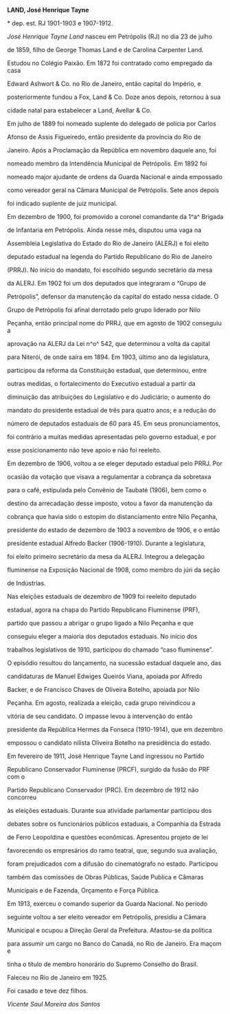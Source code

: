 **LAND, José Henrique Tayne**



\* dep. est. RJ 1901-1903 e 1907-1912.



*José Henrique Tayne Land* nasceu em Petrópolis (RJ) no dia 23 de julho

de 1859, filho de George Thomas Land e de Carolina Carpenter Land.



Estudou no Colégio Paixão. Em 1872 foi contratado como empregado da casa

Edward Ashwort & Co. no Rio de Janeiro, então capital do Império, e

posteriormente fundou a Fox, Land & Co. Doze anos depois, retornou à sua

cidade natal para estabelecer a Land, Avellar & Co.



Em julho de 1889 foi nomeado suplente do delegado de polícia por Carlos

Afonso de Assis Figueiredo, então presidente da província do Rio de

Janeiro. Após a Proclamação da República em novembro daquele ano, foi

nomeado membro da Intendência Municipal de Petrópolis. Em 1892 foi

nomeado major ajudante de ordens da Guarda Nacional e ainda empossado

como vereador geral na Câmara Municipal de Petrópolis. Sete anos depois

foi indicado suplente de juiz municipal.



Em dezembro de 1900, foi promovido a coronel comandante da 1^a^ Brigada

de Infantaria em Petrópolis. Ainda nesse mês, disputou uma vaga na

Assembleia Legislativa do Estado do Rio de Janeiro (ALERJ) e foi eleito

deputado estadual na legenda do Partido Republicano do Rio de Janeiro

(PRRJ). No início do mandato, foi escolhido segundo secretário da mesa

da ALERJ. Em 1902 foi um dos deputados que integraram o “Grupo de

Petrópolis”, defensor da manutenção da capital do estado nessa cidade. O

Grupo de Petrópolis foi afinal derrotado pelo grupo liderado por Nilo

Peçanha, então principal nome do PRRJ, que em agosto de 1902 conseguiu a

aprovação na ALERJ da Lei n^o^ 542, que determinou a volta da capital

para Niterói, de onde saíra em 1894. Em 1903, último ano da legislatura,

participou da reforma da Constituição estadual, que determinou, entre

outras medidas, o fortalecimento do Executivo estadual a partir da

diminuição das atribuições do Legislativo e do Judiciário; o aumento do

mandato do presidente estadual de três para quatro anos; e a redução do

número de deputados estaduais de 60 para 45. Em seus pronunciamentos,

foi contrário a muitas medidas apresentadas pelo governo estadual, e por

esse posicionamento não teve apoio e não foi reeleito.



Em dezembro de 1906, voltou a se eleger deputado estadual pelo PRRJ. Por

ocasião da votação que visava a regulamentar a cobrança da sobretaxa

para o café, estipulada pelo Convênio de Taubaté (1906), bem como o

destino da arrecadação desse imposto, votou a favor da manutenção da

cobrança que havia sido o estopim do distanciamento entre Nilo Peçanha,

presidente do estado de dezembro de 1903 a novembro de 1906, e o então

presidente estadual Alfredo Backer (1906-1910). Durante a legislatura,

foi eleito primeiro secretário da mesa da ALERJ. Integrou a delegação

fluminense na Exposição Nacional de 1908, como membro do júri da seção

de Indústrias.



Nas eleições estaduais de dezembro de 1909 foi reeleito deputado

estadual, agora na chapa do Partido Republicano Fluminense (PRF),

partido que passou a abrigar o grupo ligado a Nilo Peçanha e que

conseguiu eleger a maioria dos deputados estaduais. No início dos

trabalhos legislativos de 1910, participou do chamado “caso fluminense”.

O episódio resultou do lançamento, na sucessão estadual daquele ano, das

candidaturas de Manuel Edwiges Queirós Viana, apoiada por Alfredo

Backer, e de Francisco Chaves de Oliveira Botelho, apoiada por Nilo

Peçanha. Em agosto, realizada a eleição, cada grupo reivindicou a

vitória de seu candidato. O impasse levou à intervenção do então

presidente da República Hermes da Fonseca (1910-1914), que em dezembro

empossou o candidato nilista Oliveira Botelho na presidência do estado.

Em fevereiro de 1911, José Henrique Tayne Land ingressou no Partido

Republicano Conservador Fluminense (PRCF), surgido da fusão do PRF com o

Partido Republicano Conservador (PRC). Em dezembro de 1912 não concorreu

às eleições estaduais. Durante sua atividade parlamentar participou dos

debates sobre os funcionários públicos estaduais, a Companhia da Estrada

de Ferro Leopoldina e questões econômicas. Apresentou projeto de lei

favorecendo os empresários do ramo teatral, que, segundo sua avaliação,

foram prejudicados com a difusão do cinematógrafo no estado. Participou

também das comissões de Obras Públicas, Saúde Publica e Câmaras

Municipais e de Fazenda, Orçamento e Força Pública.



Em 1913, exerceu o comando superior da Guarda Nacional. No período

seguinte voltou a ser eleito vereador em Petrópolis, presidiu a Câmara

Municipal e ocupou a Direção Geral da Prefeitura. Afastou-se da política

para assumir um cargo no Banco do Canadá, no Rio de Janeiro. Era maçom e

tinha o título de membro honorário do Supremo Conselho do Brasil.



Faleceu no Rio de Janeiro em 1925.



Foi casado e teve dez filhos.



*Vicente Saul Moreira dos Santos*



